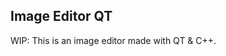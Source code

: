 Image Editor QT
-------------------------------------------
WIP: This is an image editor made with QT & C++.
